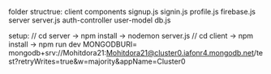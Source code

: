 folder structrue:
client
  components
  signup.js
  signin.js
  profile.js
  firebase.js
server
  server.js
  auth-controller
  user-model
  db.js

setup:
// cd server -> npm install -> nodemon server.js
// cd client -> npm install -> npm run dev
MONGODBURI= mongodb+srv://Mohitdora21:Mohitdora21@cluster0.iafonr4.mongodb.net/test?retryWrites=true&w=majority&appName=Cluster0
